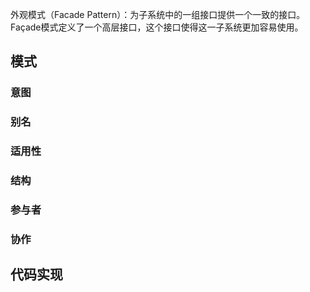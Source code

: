 外观模式（Facade Pattern）：为子系统中的一组接口提供一个一致的接口。Façade模式定义了一个高层接口，这个接口使得这一子系统更加容易使用。

## 模式

### 意图

### 别名

### 适用性

### 结构

### 参与者

### 协作

## 代码实现